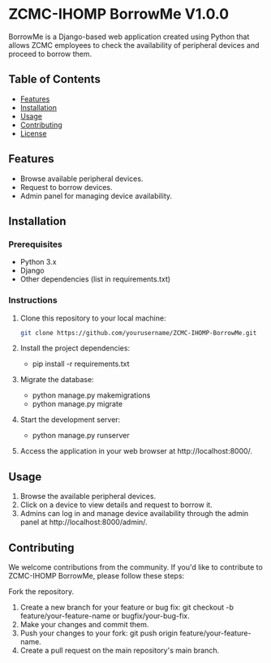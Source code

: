 # ZCMC-IHOMP BorrowMe V1.0.0


BorrowMe is a Django-based web application created using Python that allows ZCMC employees to check the availability of peripheral devices and proceed to borrow them.

## Table of Contents

- [Features](#features)
- [Installation](#installation)
- [Usage](#usage)
- [Contributing](#contributing)
- [License](#license)

## Features

- Browse available peripheral devices.
- Request to borrow devices.
- Admin panel for managing device availability.

## Installation

### Prerequisites

- Python 3.x
- Django
- Other dependencies (list in requirements.txt)

### Instructions

1. Clone this repository to your local machine:

   ```bash
   git clone https://github.com/yourusername/ZCMC-IHOMP-BorrowMe.git

2. Install the project dependencies:
    - pip install -r requirements.txt

3. Migrate the database:
    - python manage.py makemigrations
    - python manage.py migrate

4. Start the development server:
    - python manage.py runserver

5. Access the application in your web browser at http://localhost:8000/.

## Usage

1. Browse the available peripheral devices.
2. Click on a device to view details and request to borrow it.
3. Admins can log in and manage device availability through the admin panel at http://localhost:8000/admin/.

## Contributing
We welcome contributions from the community. If you'd like to contribute to ZCMC-IHOMP BorrowMe, please follow these steps:

Fork the repository.
1. Create a new branch for your feature or bug fix: git checkout -b feature/your-feature-name or bugfix/your-bug-fix.
2. Make your changes and commit them.
3. Push your changes to your fork: git push origin feature/your-feature-name.
4. Create a pull request on the main repository's main branch.

